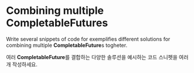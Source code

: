 # Combining multiple CompletableFutures

Write several snippets of code for exemplifies different solutions for combining multiple **CompletableFuture**s togheter.

여러 **CompletableFuture**를 결합하는 다양한 솔루션을 예시하는 코드 스니펫을 여러 개 작성하세요.

